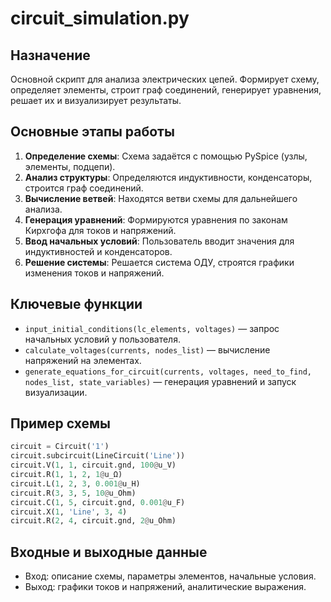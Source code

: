# circuit_simulation.py

## Назначение

Основной скрипт для анализа электрических цепей. Формирует схему, определяет элементы, строит граф соединений, генерирует уравнения, решает их и визуализирует результаты.

## Основные этапы работы

1. **Определение схемы**: Схема задаётся с помощью PySpice (узлы, элементы, подцепи).
2. **Анализ структуры**: Определяются индуктивности, конденсаторы, строится граф соединений.
3. **Вычисление ветвей**: Находятся ветви схемы для дальнейшего анализа.
4. **Генерация уравнений**: Формируются уравнения по законам Кирхгофа для токов и напряжений.
5. **Ввод начальных условий**: Пользователь вводит значения для индуктивностей и конденсаторов.
6. **Решение системы**: Решается система ОДУ, строятся графики изменения токов и напряжений.

## Ключевые функции

- `input_initial_conditions(lc_elements, voltages)` — запрос начальных условий у пользователя.
- `calculate_voltages(currents, nodes_list)` — вычисление напряжений на элементах.
- `generate_equations_for_circuit(currents, voltages, need_to_find, nodes_list, state_variables)` — генерация уравнений и запуск визуализации.

## Пример схемы

```python
circuit = Circuit('1')
circuit.subcircuit(LineCircuit('Line'))
circuit.V(1, 1, circuit.gnd, 100@u_V)
circuit.R(1, 1, 2, 1@u_Ω)
circuit.L(1, 2, 3, 0.001@u_H)
circuit.R(3, 3, 5, 10@u_Ohm)
circuit.C(1, 5, circuit.gnd, 0.001@u_F)
circuit.X(1, 'Line', 3, 4)
circuit.R(2, 4, circuit.gnd, 2@u_Ohm)
```

## Входные и выходные данные

- Вход: описание схемы, параметры элементов, начальные условия.
- Выход: графики токов и напряжений, аналитические выражения.

